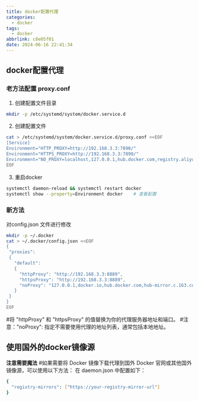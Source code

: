 ```yaml
---
title: docker配置代理
categories:
  - docker
tags:
  - docker
abbrlink: c8e05f01
date: 2024-06-16 22:41:34
---
```


## docker配置代理

### 老方法配置 proxy.conf
1. 创建配置文件目录
```bash
mkdir -p /etc/systemd/system/docker.service.d
```
2. 创建配置文件
```bash
cat > /etc/systemd/system/docker.service.d/proxy.conf <<EOF
[Service]
Environment="HTTP_PROXY=http://192.168.3.3:7890/" 
Environment="HTTPS_PROXY=http://192.168.3.3:7890/"
Environment="NO_PROXY=localhost,127.0.0.1,hub.docker.com,registry.aliyuncs.com"
EOF
```

3. 重启docker
```bash
systemctl daemon-reload && systemctl restart docker
systemctl show --property=Environment docker    # 查看配置
```

### 新方法
对config.json 文件进行修改
```bash
mkdir -p ~/.docker
cat > ~/.docker/config.json <<EOF
{
 "proxies":
 {
   "default":
   {
     "httpProxy": "http://192.168.3.3:8889",
     "httpsProxy": "http://192.168.3.3:8889",
     "noProxy": "127.0.0.1,docker.io,hub.docker.com,hub-mirror.c.163.com,pvjhx571.mirror.aliyuncs.com"
   }
 }
}
EOF
```
#将 "httpProxy" 和 "httpsProxy" 的值替换为你的代理服务器地址和端口。
#注意："noProxy": 指定不需要使用代理的地址列表，通常包括本地地址。


## 使用国外的docker镜像源
__注意需要魔法__
#如果需要将 Docker 镜像下载代理到国外 Docker 官网或其他国外镜像源，可以使用以下方法：
在 daemon.json 中配置如下：
```bash
{
  "registry-mirrors": ["https://your-registry-mirror-url"]
}
```


